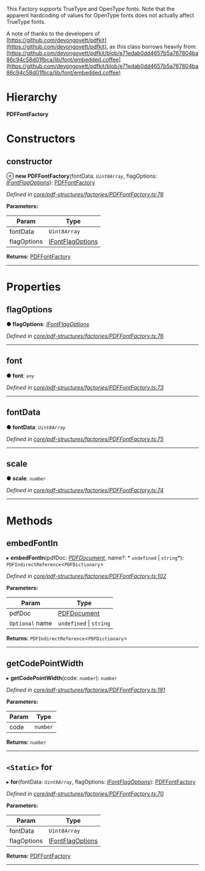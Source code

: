 

This Factory supports TrueType and OpenType fonts. Note that the apparent hardcoding of values for OpenType fonts does not actually affect TrueType fonts.

A note of thanks to the developers of [https://github.com/devongovett/pdfkit](https://github.com/devongovett/pdfkit), as this class borrows heavily from: [https://github.com/devongovett/pdfkit/blob/e71edab0dd4657b5a767804ba86c94c58d01fbca/lib/font/embedded.coffee](https://github.com/devongovett/pdfkit/blob/e71edab0dd4657b5a767804ba86c94c58d01fbca/lib/font/embedded.coffee)

# Hierarchy

**PDFFontFactory**

# Constructors

<a id="constructor"></a>

##  constructor

⊕ **new PDFFontFactory**(fontData: *`Uint8Array`*, flagOptions: *[IFontFlagOptions](../interfaces/_core_pdf_structures_factories_pdffontfactory_.ifontflagoptions.md)*): [PDFFontFactory](_core_pdf_structures_factories_pdffontfactory_.pdffontfactory.md)

*Defined in [core/pdf-structures/factories/PDFFontFactory.ts:76](https://github.com/Hopding/pdf-lib/blob/fd948bf/src/core/pdf-structures/factories/PDFFontFactory.ts#L76)*

**Parameters:**

| Param | Type |
| ------ | ------ |
| fontData | `Uint8Array` |
| flagOptions | [IFontFlagOptions](../interfaces/_core_pdf_structures_factories_pdffontfactory_.ifontflagoptions.md) |

**Returns:** [PDFFontFactory](_core_pdf_structures_factories_pdffontfactory_.pdffontfactory.md)

___

# Properties

<a id="flagoptions"></a>

##  flagOptions

**● flagOptions**: *[IFontFlagOptions](../interfaces/_core_pdf_structures_factories_pdffontfactory_.ifontflagoptions.md)*

*Defined in [core/pdf-structures/factories/PDFFontFactory.ts:76](https://github.com/Hopding/pdf-lib/blob/fd948bf/src/core/pdf-structures/factories/PDFFontFactory.ts#L76)*

___
<a id="font"></a>

##  font

**● font**: *`any`*

*Defined in [core/pdf-structures/factories/PDFFontFactory.ts:73](https://github.com/Hopding/pdf-lib/blob/fd948bf/src/core/pdf-structures/factories/PDFFontFactory.ts#L73)*

___
<a id="fontdata"></a>

##  fontData

**● fontData**: *`Uint8Array`*

*Defined in [core/pdf-structures/factories/PDFFontFactory.ts:75](https://github.com/Hopding/pdf-lib/blob/fd948bf/src/core/pdf-structures/factories/PDFFontFactory.ts#L75)*

___
<a id="scale"></a>

##  scale

**● scale**: *`number`*

*Defined in [core/pdf-structures/factories/PDFFontFactory.ts:74](https://github.com/Hopding/pdf-lib/blob/fd948bf/src/core/pdf-structures/factories/PDFFontFactory.ts#L74)*

___

# Methods

<a id="embedfontin"></a>

##  embedFontIn

▸ **embedFontIn**(pdfDoc: *[PDFDocument](_core_pdf_document_pdfdocument_.pdfdocument.md)*, name?: * `undefined` &#124; `string`*): `PDFIndirectReference`<`PDFDictionary`>

*Defined in [core/pdf-structures/factories/PDFFontFactory.ts:102](https://github.com/Hopding/pdf-lib/blob/fd948bf/src/core/pdf-structures/factories/PDFFontFactory.ts#L102)*

**Parameters:**

| Param | Type |
| ------ | ------ |
| pdfDoc | [PDFDocument](_core_pdf_document_pdfdocument_.pdfdocument.md) |
| `Optional` name |  `undefined` &#124; `string`|

**Returns:** `PDFIndirectReference`<`PDFDictionary`>

___
<a id="getcodepointwidth"></a>

##  getCodePointWidth

▸ **getCodePointWidth**(code: *`number`*): `number`

*Defined in [core/pdf-structures/factories/PDFFontFactory.ts:191](https://github.com/Hopding/pdf-lib/blob/fd948bf/src/core/pdf-structures/factories/PDFFontFactory.ts#L191)*

**Parameters:**

| Param | Type |
| ------ | ------ |
| code | `number` |

**Returns:** `number`

___
<a id="for"></a>

## `<Static>` for

▸ **for**(fontData: *`Uint8Array`*, flagOptions: *[IFontFlagOptions](../interfaces/_core_pdf_structures_factories_pdffontfactory_.ifontflagoptions.md)*): [PDFFontFactory](_core_pdf_structures_factories_pdffontfactory_.pdffontfactory.md)

*Defined in [core/pdf-structures/factories/PDFFontFactory.ts:70](https://github.com/Hopding/pdf-lib/blob/fd948bf/src/core/pdf-structures/factories/PDFFontFactory.ts#L70)*

**Parameters:**

| Param | Type |
| ------ | ------ |
| fontData | `Uint8Array` |
| flagOptions | [IFontFlagOptions](../interfaces/_core_pdf_structures_factories_pdffontfactory_.ifontflagoptions.md) |

**Returns:** [PDFFontFactory](_core_pdf_structures_factories_pdffontfactory_.pdffontfactory.md)

___


